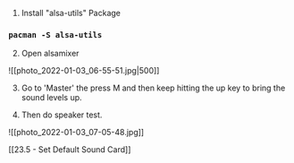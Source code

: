 1. Install "alsa-utils" Package

### `pacman -S alsa-utils`

2. Open alsamixer

![[photo_2022-01-03_06-55-51.jpg|500]]

3. Go to 'Master' the press M and then keep hitting the up key to bring the sound levels up.

4. Then do speaker test.

![[photo_2022-01-03_07-05-48.jpg]]

[[23.5 - Set Default Sound Card]]